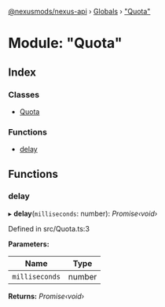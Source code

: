 [@nexusmods/nexus-api](../README.md) › [Globals](../globals.md) › ["Quota"](_quota_.md)

# Module: "Quota"

## Index

### Classes

* [Quota](../classes/_quota_.quota.md)

### Functions

* [delay](_quota_.md#delay)

## Functions

###  delay

▸ **delay**(`milliseconds`: number): *Promise‹void›*

Defined in src/Quota.ts:3

**Parameters:**

Name | Type |
------ | ------ |
`milliseconds` | number |

**Returns:** *Promise‹void›*
